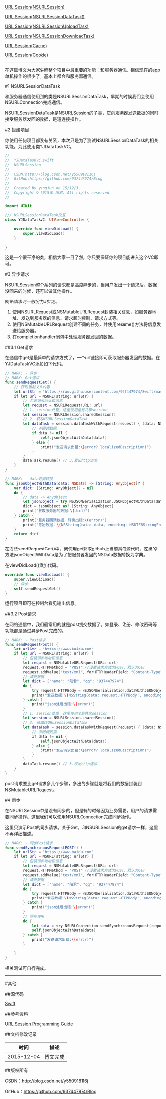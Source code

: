 [URL Session(NSURLSession)](https://github.com/937447974/Blog/blob/master/Swift/URL%20Session(NSURLSession).md)

[URL Session(NSURLSessionDataTask))](https://github.com/937447974/Blog/blob/master/Swift/URL%20Session(NSURLSessionDataTask).md)

[URL Session(NSURLSessionUploadTask)](https://github.com/937447974/Blog/blob/master/Swift/URL%20Session(NSURLSessionUploadTask).md)

[URL Session(NSURLSessionDownloadTask)](https://github.com/937447974/Blog/blob/master/Swift/URL%20Session(NSURLSessionDownloadTask).md)

[URL Session(Cache)](https://github.com/937447974/Blog/blob/master/Swift/URL%20Session(Cache).md)

[URL Session(Cookie)](https://github.com/937447974/Blog/blob/master/Swift/URL%20Session(Cookie).md)

----

在这篇博文为大家讲解整个项目中最重要的功能：和服务器通信。相信现在的app单机操作的很少了，基本上都会和服务器通信。

#1 NSURLSessionDataTask

和服务器通信使用到的类是NSURLSessionDataTask，早期的时候我们会使用NSURLConnection完成通信。

NSURLSessionDataTask是NSURLSession的子类，它向服务器发送数据的同时接受服务器发回的数据，是短连接操作。

#2 搭建项目

你使用任何项目都没有关系，本次只是为了测试NSURLSessionDataTask的相关功能。为此使用类YJDataTaskVC。

```swift
//
//  YJDataTaskVC.swift
//  NSURLSession
//
//  CSDN:http://blog.csdn.net/y550918116j
//  GitHub:https://github.com/937447974/Blog
//
//  Created by yangjun on 15/12/3.
//  Copyright © 2015年 阳君. All rights reserved.
//

import UIKit

/// NSURLSessionDataTask交互
class YJDataTaskVC: UIViewController {
    
    override func viewDidLoad() {
        super.viewDidLoad()
    }
        
}
```

这是一个很干净的类，相信大家一目了然。你只要保证你的项目能进入这个VC即可。

#3 异步请求

NSURLSession整个系列的请求都是高度异步的，当用户发出一个请求后，数据没回来的时候，还可以做其他操作。

网络请求时一般分为3步走。

1. 使用NSURLRequest或NSMutableURLRequest封装相关信息，如服务器地址、发送到服务器的信息、请求超时控制、请求方式等。
2. 使用NSMutableURLRequest创建不同的任务，并使用resume()方法将信息发送给服务器。
3. 在completionHandler闭包中处理服务器发回的数据。

##3.1 Get请求

在通信中get是最简单的请求方式了，一个url链接即可获取服务器发回的数据。在YJDataTaskVC添加如下代码。

```swift
// MARK: - 异步
// MARK: Get请求
func sendRequestGet() {
    // 获取当前文件内容
    let urlStr = "https://raw.githubusercontent.com/937447974/Swift/master/NSURLSession/NSURLSession/YJDataTaskVC.swift"
    if let url = NSURL(string: urlStr) {
        // 包装请求地址和信息
        let request = NSURLRequest(URL: url)
        // 1. session处理，这里使用全局共享session
        let session = NSURLSession.sharedSession()
        // 2. 获取NSURLSessionDataTask
        let dataTask = session.dataTaskWithRequest(request) { (data: NSData?, response: NSURLResponse?, error: NSError?) -> Void in
            // 有回调数据
            if data != nil {
                self.jsonObjectWithData(data!)
            } else {
                print("发送请求出错:\(error?.localizedDescription)")
            }
        }
        dataTask.resume() // 3.发出http请求
    }
}

// MARK: - data数据转换
func jsonObjectWithData(data: NSData) -> [String: AnyObject]? {
    var dict: [String: AnyObject]? = nil
    do {
        // data -> AnyObject
        let jsonObject = try NSJSONSerialization.JSONObjectWithData(data, options: NSJSONReadingOptions.AllowFragments)
        dict = jsonObject as? [String: AnyObject]
        print("获取服务器的数据:\(dict)")
    } catch {
        print("服务器回调数据，转换出错:\(error)")
        print("原始数据：\(NSString(data: data, encoding: NSUTF8StringEncoding)))")
    }
    return dict
}
```

在方法sendRequestGet()中，我使用get获取github上当前类的源代码。这里的方法jsonObjectWithData是为了把服务器发回的NSData数据转换为字典。

在viewDidLoad()添加代码。

```swift
override func viewDidLoad() {
    super.viewDidLoad()
    // 异步
    self.sendRequestGet()
}
```

运行项目即可在控制台看见输出信息。

##3.2 Post请求

在网络通信中，我们最常用的就是post提交数据了。如登录、注册、修改密码等功能都是通过异步Post完成的。

```swift
// MARK: - Post请求
func sendRequestPost() {
    let urlStr = "https://www.baidu.com"
    if let url = NSURL(string: urlStr) {
        // 包装请求地址和信息
        let request = NSMutableURLRequest(URL: url)
        request.HTTPMethod = "POST" //设置请求方式为POST，默认为GET
        request.addValue("text/xml", forHTTPHeaderField: "Content-Type")// 定义类型
        // 填充数据
        let dict = ["name": "阳君", "qq": "937447974"]
        do {
            try request.HTTPBody = NSJSONSerialization.dataWithJSONObject(dict, options: NSJSONWritingOptions.PrettyPrinted)
            print("发送数据:\(NSString(data: request.HTTPBody!, encoding: NSUTF8StringEncoding))")
        } catch {
            print("json处理出错:\(error)")
        }
        // 1. session处理，这里使用全局共享session
        let session = NSURLSession.sharedSession()
        // 2. 获取NSURLSessionDataTask
        let dataTask = session.dataTaskWithRequest(request) { (data: NSData?, response: NSURLResponse?, error: NSError?) -> Void in
            // 有回调数据
            if data != nil {
                self.jsonObjectWithData(data!)
            } else {
                print("发送请求出错:\(error?.localizedDescription)")
            }
        }
        dataTask.resume() // 3.发出http请求
    }
}
```

post请求要比get请求多几个步骤，多出的步骤就是将我们的数据封装到NSMutableURLRequest。

#4 同步

在NSURLSession中是没有同步的，但是有的时候因为业务需要，用户的请求需要同步操作。这里我们可以使用NSURLConnection完成同步操作。

这里只演示Post的同步请求。关于Get，和NSURLSession的get请求一样，这里不再详细描述。

```swift
// MARK: - 同步Post请求
func sendSynchronousRequestPOST() {
    let urlStr = "https://www.baidu.com"
    if let url = NSURL(string: urlStr) {
        // 包装请求地址和信息
        let request = NSMutableURLRequest(URL: url)
        request.HTTPMethod = "POST" //设置请求方式为POST，默认为GET
        request.addValue("text/xml", forHTTPHeaderField: "Content-Type")// 定义类型
        // 填充数据
        let dict = ["name": "阳君", "qq": "937447974"]
        do {
            try request.HTTPBody = NSJSONSerialization.dataWithJSONObject(dict, options: NSJSONWritingOptions.PrettyPrinted)
            print("发送数据:\(NSString(data: request.HTTPBody!, encoding: NSUTF8StringEncoding))")
        } catch {
            print("json处理出错:\(error)")
        }
        // 同步使用
        do {
            let data = try NSURLConnection.sendSynchronousRequest(request, returningResponse: nil)
            self.jsonObjectWithData(data)
        } catch {
            print("发送请求出错:\(error)")
        }
        
    }
}
```

相关测试可自行完成。
&#160;

----------

#其他

##源代码

[Swift](https://github.com/937447974/Swift)

##参考资料

[URL Session Programming Guide](https://developer.apple.com/library/ios/documentation/Cocoa/Conceptual/URLLoadingSystem/URLLoadingSystem.html)

##文档修改记录

| 时间 | 描述 |
| ---- | ---- |
| 2015-12-04 | 博文完成 |

##版权所有

CSDN：http://blog.csdn.net/y550918116j

GitHub：https://github.com/937447974/Blog